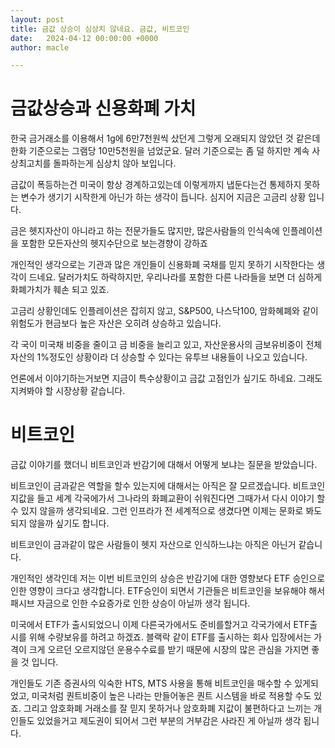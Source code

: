 ```yaml
---
layout: post
title: 금값 상승이 심상치 않네요. 금값, 비트코인
date:   2024-04-12 00:00:00 +0000
author: macle

---
```


# 금값상승과 신용화폐 가치
한국 금거래소를 이용해서 1g에 6만7천원씩 샀던게 그렇게 오래되지 않았던 것 같은데 한화 기준으로는 그램당 10만5천원을 넘었군요. 달러 기준으로는 좀 덜 하지만 계속 사상최고치를 돌파하는게 심상치 않아 보입니다.

금값이 폭등하는건 미국이 항상 경계하고있는데 이렇게까지 냅둔다는건 통제하지 못하는 변수가 생기기 시작한게 아닌가 하는 생각이 듭니다. 심지어 지금은 고금리 상황 입니다.

금은 헷지자산이 아니라고 하는 전문가들도 많지만, 많은사람들의 인식속에 인플레이션을 포함한 모든자산의 헷지수단으로 보는경향이 강하죠

개인적인 생각으로는 기관과 많은 개인들이 신용화폐 국채를 믿지 못하기 시작한다는 생각이 드네요. 달러가치도 하락하지만, 우리나라를 포함한 다른 나라들을 보면 더 심하게 화폐가치가 훼손 되고 있죠.

고금리 상황인데도 인플레이션은 잡히지 않고, S&P500, 나스닥100, 암화혜폐와 같이 위험도가 현금보다 높은 자산은 오히려 상승하고 있습니다.

각 국이 미국채 비중을 줄이고 금 비중을 늘리고 있고, 자산운용사의 금보유비중이 전체자산의 1%정도인 상황이라 더 상승할 수 있다는 유투브 내용들이 나오고 있습니다.

언론에서 이야기하는거보면 지금이 특수상황이고 금값 고점인가 싶기도 하네요. 그래도 지켜봐야 할 시장상황 같습니다.

# 비트코인

금값 이야기를 했더니 비트코인과 반감기에 대해서 어떻게 보냐는 질문을 받았습니다. 

비트코인이 금과같은 역할을 할수 있는지에 대해서는 아직은 잘 모르겠습니다. 비트코인 지값을 들고 세계 각국에가서 그나라의 화폐교환이 쉬워진다면 그때가서 다시 이야기 할 수 있지 않을까 생각되네요. 그런 인프라가 전 세계적으로 생겼다면 이제는 문화로 봐도 되지 않을까 싶기도 합니다.

비트코인이 금과같이 많은 사람들이 헷지 자산으로 인식하느냐는 아직은 아닌거 같습니다.

개인적인 생각인데 저는 이번 비트코인의 상승은 반감기에 대한 영향보다 ETF 승인으로 인한 영향이 크다고 생각합니다. ETF승인이 되면서 기관들은 비트코인을 보유해야 해서 패시브 자금으로 인한 수요증가로 인한 상승이 아닐까 생각 됩니다. 

미국에서 ETF가 출시되었으니 이제 다른국가에서도 준비를할거고 각국가에서 ETF출시를 위해 수량보유를 하려고 하겠죠. 블랙락 같이 ETF를 출시하는 회사 입장에서는 가격이 크게 오르던 오르지않던 운용수수료를 받기 때문에 시장의 많은 관심을 가지면 좋을 것 입니다.

개인들도 기존 증권사의 익숙한 HTS, MTS 사용을 통해 비트코인을 매수할 수 있게되었고, 미국처럼 퀀트비중이 높은 나라는 만들어놓은 퀀트 시스템을 바로 적용할 수도 있죠. 그리고 암호화폐 거래소를 잘 믿지 못하거나 암호화폐 지값이 불편하다고 느끼는 개인들도 있었을거고 제도권이 되어서 그런 부분의 거부감은 사라진 게 아닐까 생각 됩니다. 
